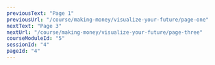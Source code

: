 ```yaml
---
previousText: "Page 1"
previousUrl: "/course/making-money/visualize-your-future/page-one"
nextText: "Page 3"
nextUrl: "/course/making-money/visualize-your-future/page-three"
courseModuleId: "5"
sessionId: "4"
pageId: "4"
---
```



